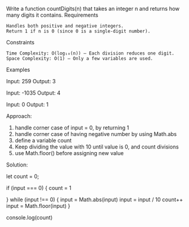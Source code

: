 Write a function countDigits(n) that takes an integer n and returns how many digits it contains.
Requirements

    Handles both positive and negative integers.
    Return 1 if n is 0 (since 0 is a single-digit number).

Constraints

    Time Complexity: O(log₁₀(n)) — Each division reduces one digit.
    Space Complexity: O(1) — Only a few variables are used.

Examples

Input: 259
Output: 3

Input: -1035
Output: 4

Input: 0
Output: 1

Approach:

1. handle corner case of input = 0, by returning 1
2. handle corner case of having negative number by using Math.abs
3. define a variable count 
4. Keep dividing the value with 10 until value is 0, and count divisions
5. use Math.floor() before assigning new value

Solution:

let count = 0;

if (input === 0) {
    count = 1
    
}
while (input !== 0) {
    input = Math.abs(input)
    input = input / 10
    count++
    input = Math.floor(input)
}

console.log(count)
